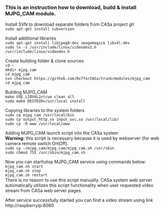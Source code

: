 ### This is an instruction how to download, build & install MJPG_CAM module.

Install SVN to download separate folders from CASa project git</br>
`sudo apt-get install subversion`</br>

Install additional libraries</br>
`sudo apt-get install libjpeg8-dev imagemagick libv4l-dev`</br>
`sudo ln -s /usr/include/linux/videodev2.h /usr/include/linux/videodev.h`</br>

Create building folder & clone sources</br>
`cd ~`</br>
`mkdir mjpg_cam`</br>
`cd mjpg_cam `</br>
`svn checkout https://github.com/0xffe/CASa/trunk/modules/mjpg_cam`</br>
`cd mjpg_cam`</br>

Building MJPG_CAM</br>
`make USE_LIBV4L2=true clean all`</br>
`sudo make DESTDIR=/usr/local install`</br>

Copying libraries to the system folders</br>
`sudo cp mjpg_cam /usr/local/bin`</br>
`sudo cp output_http.so input_uvc.so /usr/local/lib/`</br>
`sudo cp -R www /usr/local/www`</br>

Adding MJPG_CAM launch script into the CASa system</br>
**Warning:** this script is necessary because it is used by webserver (for web camera remote switch On\Off). </br>
`sudo cp ~/mjpg_cam/mjpg_cam/mjpg_cam.sh /usr/sbin`</br>
`sudo chmod 755 /usr/sbin/mjpg_cam.sh`</br>

Now you can start\stop MJPG_CAM service using commands below:</br>
`mjpg_cam.sh start`</br>
`mjpg_cam.sh stop`</br>
`mjpg_cam.sh restart`</br>
There is no reason to use this script manually. CASa system web server automatically utilizes this script functionality when user requested video stream from CASa web server pages.

After service successfully started you can find a video stream using link http://raspberryIp:8080

